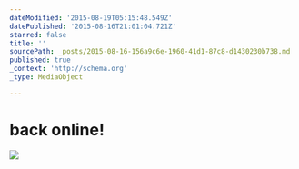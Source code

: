 ```yaml
---
dateModified: '2015-08-19T05:15:48.549Z'
datePublished: '2015-08-16T21:01:04.721Z'
starred: false
title: ''
sourcePath: _posts/2015-08-16-156a9c6e-1960-41d1-87c8-d1430230b738.md
published: true
_context: 'http://schema.org'
_type: MediaObject

---
```

# back online!
![](https://the-grid-user-content.s3-us-west-2.amazonaws.com/b4f26200-3fc9-47b9-a300-de3e94754cc0.jpg)